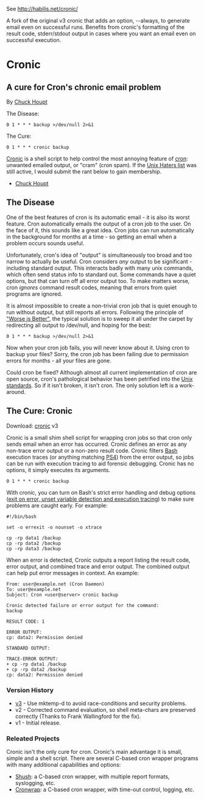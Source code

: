 See http://habilis.net/cronic/

A fork of the original v3 cronic that adds an option, --always, to 
generate email even on successful runs.  Benefits from cronic's formatting
of the result code, stderr/stdout output in cases where you want an email
even on successful execution.

# Cronic

## A cure for Cron's chronic email problem
By [Chuck Houpt](https://habilis.net/chuck/)

The Disease:

    0 1 * * * backup >/dev/null 2>&1

The Cure:

    0 1 * * * cronic backup

[Cronic](https://habilis.net/cronic/cronic) is a shell script to help control
the most annoying feature of [cron](https://en.wikipedia.org/wiki/Cron):
unwanted emailed output, or "cram" (cron spam). If the [Unix Haters
list](http://web.archive.org/web/20160930164205/http://www.mindspring.com/~blackhart/)
was still active, I would submit the rant below to gain membership.
- [Chuck Houpt](http://habilis.net/chuck/)

## The Disease

One of the best features of cron is its automatic email - it is also its worst
feature. Cron automatically emails the output of a cron job to the user. On the
face of it, this sounds like a great idea. Cron jobs can run automatically in
the background for months at a time - so getting an email when a problem occurs
sounds useful.

Unfortunately, cron's idea of "output" is simultaneously too broad and too
narrow to actually be useful. Cron considers *any* output to be significant -
including standard output. This interacts badly with many unix commands, which
often send status info to standard out. Some commands have a quiet options, but
that can turn off all error output too. To make matters worse, cron *ignores*
command result codes, meaning that errors from quiet programs are ignored.

It is almost impossible to create a non-trivial cron job that is quiet enough
to run without output, but still reports all errors. Following the principle of
["Worse is Better"](http://www.jwz.org/doc/worse-is-better.html), the typical
solution is to sweep it all under the carpet by redirecting all output to
/dev/null, and hoping for the best:

    0 1 * * * backup >/dev/null 2>&1

Now when your cron job fails, you will never know about it. Using cron to
backup your files? Sorry, the cron job has been failing due to permission
errors for months - all your files are gone.

Could cron be fixed? Although almost all current implementation of cron are
open source, cron's pathological behavior has been petrified into the [Unix
standards](http://www.opengroup.org/onlinepubs/009695399/utilities/crontab.html).
So if it isn't broken, it isn't cron. The only solution left is a work-around.

## The Cure: Cronic

Download: [cronic](http://habilis.net/cronic/cronic) v3

Cronic is a small shim shell script for wrapping cron jobs so that cron only
sends email when an error has occurred. Cronic defines an error as any
non-trace error output or a non-zero result code. Cronic filters
[Bash](http://www.gnu.org/software/bash/bash.html) execution traces (or
anything matching
[PS4](http://www.gnu.org/software/bash/manual/bashref.html#index-PS4-228)) from
the error output, so jobs can be run with execution tracing to aid forensic
debugging.  Cronic has no options, it simply executes its arguments.

    0 1 * * * cronic backup

With cronic, you can turn on Bash's strict error handling and debug options
([exit on error, unset variable detection and execution
tracing](http://www.gnu.org/software/bash/manual/bashref.html#The-Set-Builtin))
to make sure problems are caught early.  For example:

    #!/bin/bash

    set -o errexit -o nounset -o xtrace

    cp -rp data1 /backup
    cp -rp data2 /backup
    cp -rp data3 /backup

When an error is detected, Cronic outputs a report listing the result code,
error output, and combined trace and error output. The combined output can help
put error messages in context.  An example:

    From: user@example.net (Cron Daemon)
    To: user@example.net
    Subject: Cron <user@server> cronic backup

    Cronic detected failure or error output for the command:
    backup

    RESULT CODE: 1

    ERROR OUTPUT:
    cp: data2: Permission denied

    STANDARD OUTPUT:

    TRACE-ERROR OUTPUT:
    + cp -rp data1 /backup
    + cp -rp data2 /backup
    cp: data2: Permission denied

### Version History

* [v3](https://habilis.net/cronic/cronic-v3) - Use mktemp-d to avoid
    race-conditions and security problems.
* v2 - Corrected command evaluation, so shell meta-chars are preserved
    correctly (Thanks to Frank Wallingford for the fix).
* v1 - Initial release.

### Releated Projects

Cronic isn't the only cure for cron. Cronic's main advantage it is small,
simple and a shell script. There are several C-based cron wrapper programs with
many additional capabilities and options:

* [Shush](http://web.taranis.org/shush/): a C-based cron wrapper, with multiple
    report formats, syslogging, etc.
* [Cronwrap](http://www.uow.edu.au/~sah/cronwrap.html): a C-based cron wrapper,
    with time-out control, logging, etc.
